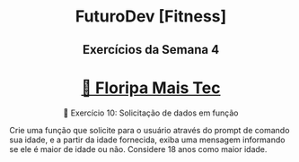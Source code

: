 <h1 align="center"> FuturoDev [Fitness] </h1>

<h2 align="center"> Exercícios da Semana 4</h2>

<h1 align="center">
    <a href="https://floripamaistec.pmf.sc.gov.br/">🔗 Floripa Mais Tec</a>
</h1>
<p align="center">🚀 Exercício 10: Solicitação de dados em função</p>

<p>Crie uma função que solicite para o usuário através do prompt de comando sua idade, e a partir da idade fornecida, exiba uma mensagem informando se ele é maior de idade ou não. Considere 18 anos como maior idade.</p>

